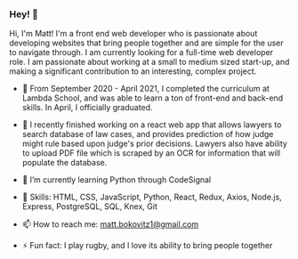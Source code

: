 ### Hey! 👋

Hi, I'm Matt! I'm a front end web developer who is passionate about developing websites that bring people together and are simple for the user to navigate through. 
I am currently looking for a full-time web developer role. I am passionate about working at a small to medium sized start-up, and making a significant contribution to an interesting, complex project. 

- 🌱  From September 2020 - April 2021, I completed the curriculum at Lambda School, and was able to learn a ton of front-end and back-end skills. In April, I officially graduated.

- 🔭  I recently finished working on a react web app that allows lawyers to search database of law cases, and provides prediction of how judge might rule based upon judge's prior decisions. Lawyers also have ability to upload PDF file which is scraped by an OCR for information that will populate the database.

- 🌱  I’m currently learning Python through CodeSignal

- 🔭  Skills: HTML, CSS, JavaScript, Python, React, Redux,  Axios, Node.js, Express, PostgreSQL, SQL, Knex, Git

- 📫  How to reach me: matt.bokovitz1@gmail.com

- ⚡ Fun fact: I play rugby, and I love its ability to bring people together

